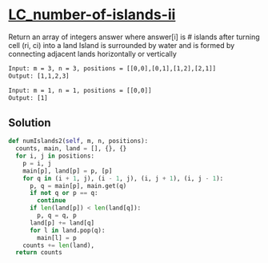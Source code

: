 # [LC_number-of-islands-ii](https://leetcode.com/problems/number-of-islands-ii)

Return an array of integers answer where answer[i] is # islands after turning cell (ri, ci) into a land
Island is surrounded by water and is formed by connecting adjacent lands horizontally or vertically

```txt
Input: m = 3, n = 3, positions = [[0,0],[0,1],[1,2],[2,1]]
Output: [1,1,2,3]

Input: m = 1, n = 1, positions = [[0,0]]
Output: [1]
```

## Solution

```py
def numIslands2(self, m, n, positions):
  counts, main, land = [], {}, {}
  for i, j in positions:
    p = i, j
    main[p], land[p] = p, [p]
    for q in (i + 1, j), (i - 1, j), (i, j + 1), (i, j - 1):
      p, q = main[p], main.get(q)
      if not q or p == q:
        continue
      if len(land[p]) < len(land[q]):
        p, q = q, p
      land[p] += land[q]
      for l in land.pop(q):
        main[l] = p
    counts += len(land),
  return counts
```
